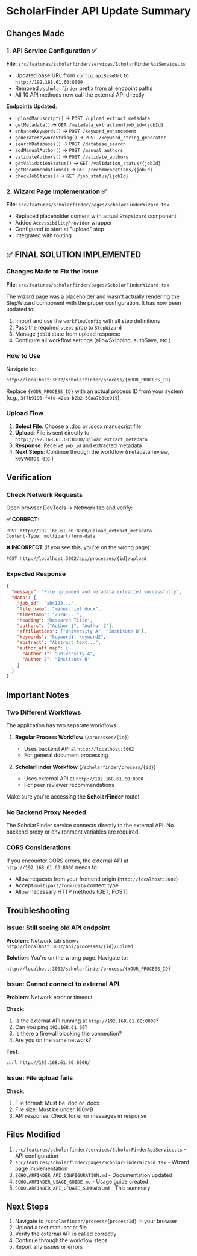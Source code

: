 # ScholarFinder API Update Summary

## Changes Made

### 1. API Service Configuration ✅
**File**: `src/features/scholarfinder/services/ScholarFinderApiService.ts`

- Updated base URL from `config.apiBaseUrl` to `http://192.168.61.60:8000`
- Removed `/scholarfinder` prefix from all endpoint paths
- All 10 API methods now call the external API directly

**Endpoints Updated**:
- `uploadManuscript()` → `POST /upload_extract_metadata`
- `getMetadata()` → `GET /metadata_extraction?job_id={jobId}`
- `enhanceKeywords()` → `POST /keyword_enhancement`
- `generateKeywordString()` → `POST /keyword_string_generator`
- `searchDatabases()` → `POST /database_search`
- `addManualAuthor()` → `POST /manual_authors`
- `validateAuthors()` → `POST /validate_authors`
- `getValidationStatus()` → `GET /validation_status/{jobId}`
- `getRecommendations()` → `GET /recommendations/{jobId}`
- `checkJobStatus()` → `GET /job_status/{jobId}`

### 2. Wizard Page Implementation ✅
**File**: `src/features/scholarfinder/pages/ScholarFinderWizard.tsx`

- Replaced placeholder content with actual `StepWizard` component
- Added `AccessibilityProvider` wrapper
- Configured to start at "upload" step
- Integrated with routing

## ✅ FINAL SOLUTION IMPLEMENTED

### Changes Made to Fix the Issue

**File**: `src/features/scholarfinder/pages/ScholarFinderWizard.tsx`

The wizard page was a placeholder and wasn't actually rendering the StepWizard component with the proper configuration. It has now been updated to:

1. Import and use the `workflowConfig` with all step definitions
2. Pass the required `steps` prop to `StepWizard`
3. Manage `jobId` state from upload response
4. Configure all workflow settings (allowSkipping, autoSave, etc.)

### How to Use

Navigate to:
```
http://localhost:3002/scholarfinder/process/{YOUR_PROCESS_ID}
```

Replace `{YOUR_PROCESS_ID}` with an actual process ID from your system (e.g., `3f7b9196-f4fd-42ea-b2b2-50aa7b8ce919`).

### Upload Flow

1. **Select File**: Choose a .doc or .docx manuscript file
2. **Upload**: File is sent directly to `http://192.168.61.60:8000/upload_extract_metadata`
3. **Response**: Receive `job_id` and extracted metadata
4. **Next Steps**: Continue through the workflow (metadata review, keywords, etc.)

## Verification

### Check Network Requests

Open browser DevTools → Network tab and verify:

**✅ CORRECT**:
```
POST http://192.168.61.60:8000/upload_extract_metadata
Content-Type: multipart/form-data
```

**❌ INCORRECT** (if you see this, you're on the wrong page):
```
POST http://localhost:3002/api/processes/{id}/upload
```

### Expected Response

```json
{
  "message": "File uploaded and metadata extracted successfully",
  "data": {
    "job_id": "abc123...",
    "file_name": "manuscript.docx",
    "timestamp": "2024-...",
    "heading": "Research Title",
    "authors": ["Author 1", "Author 2"],
    "affiliations": ["University A", "Institute B"],
    "keywords": "keyword1, keyword2",
    "abstract": "Abstract text...",
    "author_aff_map": {
      "Author 1": "University A",
      "Author 2": "Institute B"
    }
  }
}
```

## Important Notes

### Two Different Workflows

The application has two separate workflows:

1. **Regular Process Workflow** (`/processes/{id}`)
   - Uses backend API at `http://localhost:3002`
   - For general document processing

2. **ScholarFinder Workflow** (`/scholarfinder/process/{id}`)
   - Uses external API at `http://192.168.61.60:8000`
   - For peer reviewer recommendations

Make sure you're accessing the **ScholarFinder** route!

### No Backend Proxy Needed

The ScholarFinder service connects directly to the external API. No backend proxy or environment variables are required.

### CORS Considerations

If you encounter CORS errors, the external API at `http://192.168.61.60:8000` needs to:
- Allow requests from your frontend origin (`http://localhost:3002`)
- Accept `multipart/form-data` content type
- Allow necessary HTTP methods (GET, POST)

## Troubleshooting

### Issue: Still seeing old API endpoint

**Problem**: Network tab shows `http://localhost:3002/api/processes/{id}/upload`

**Solution**: You're on the wrong page. Navigate to:
```
http://localhost:3002/scholarfinder/process/{YOUR_PROCESS_ID}
```

### Issue: Cannot connect to external API

**Problem**: Network error or timeout

**Check**:
1. Is the external API running at `http://192.168.61.60:8000`?
2. Can you ping `192.168.61.60`?
3. Is there a firewall blocking the connection?
4. Are you on the same network?

**Test**:
```bash
curl http://192.168.61.60:8000/
```

### Issue: File upload fails

**Check**:
1. File format: Must be .doc or .docx
2. File size: Must be under 100MB
3. API response: Check for error messages in response

## Files Modified

1. `src/features/scholarfinder/services/ScholarFinderApiService.ts` - API configuration
2. `src/features/scholarfinder/pages/ScholarFinderWizard.tsx` - Wizard page implementation
3. `SCHOLARFINDER_API_CONFIGURATION.md` - Documentation updated
4. `SCHOLARFINDER_USAGE_GUIDE.md` - Usage guide created
5. `SCHOLARFINDER_API_UPDATE_SUMMARY.md` - This summary

## Next Steps

1. Navigate to `/scholarfinder/process/{processId}` in your browser
2. Upload a test manuscript file
3. Verify the external API is called correctly
4. Continue through the workflow steps
5. Report any issues or errors
